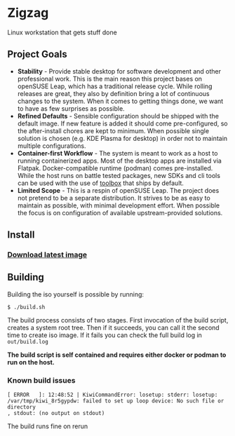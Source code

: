 # Zigzag

Linux workstation that gets stuff done

## Project Goals

- **Stability** - Provide stable desktop for software development and other professional work. This is the main reason this project bases on openSUSE Leap, which has a traditional release cycle. While rolling releases are great, they also by definition bring a lot of continuous changes to the system. When it comes to getting things done, we want to have as few surprises as possible.
- **Refined Defaults** - Sensible configuration should be shipped with the default image. If new feature is added it should come pre-configured, so the after-install chores are kept to minimum. When possible single solution is chosen (e.g. KDE Plasma for desktop) in order not to maintain multiple configurations.
- **Container-first Workflow** - The system is meant to work as a host to running containerized apps. Most of the desktop apps are installed via Flatpak. Docker-compatible runtime (podman) comes pre-installed. While the host runs on battle tested packages, new SDKs and cli tools can be used with the use of [toolbox](https://github.com/kubic-project/microos-toolbox) that ships by default.
- **Limited Scope** - This is a respin of openSUSE Leap. The project does not pretend to be a separate distribution. It strives to be as easy to maintain as possible, with minimal development effort. When possible the focus is on configuration of available upstream-provided solutions.

## Install

### [Download latest image](https://github.com/zigzag-linux/zigzag/releases)

## Building

Building the iso yourself is possible by running:

```
$ ./build.sh
```

The build process consists of two stages. First invocation of the build script, creates a system root tree. Then if it succeeds, you can call it the second time to create iso image. If it fails you can check the full build log in `out/build.log`

**The build script is self contained and requires either docker or podman to run on the host.**

### Known build issues

```
[ ERROR   ]: 12:48:52 | KiwiCommandError: losetup: stderr: losetup: /var/tmp/kiwi_8r5gypdw: failed to set up loop device: No such file or directory
, stdout: (no output on stdout)
```

The build runs fine on rerun
